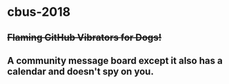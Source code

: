 # cbus-2018

## ~~Flaming GitHub Vibrators for Dogs!~~

## A community message board except it also has a calendar and doesn't spy on you.
